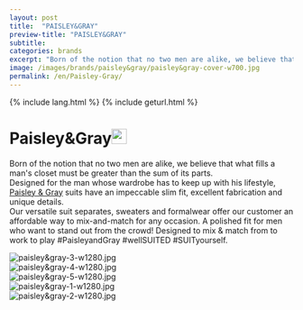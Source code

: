 ```yaml
---
layout: post
title:  "PAISLEY&GRAY"
preview-title: "PAISLEY&GRAY"
subtitle:
categories: brands
excerpt: "Born of the notion that no two men are alike, we believe that what fills a man's closet must be greater than the sum of its parts" 
image: /images/brands/paisley&gray/paisley&gray-cover-w700.jpg
permalink: /en/Paisley-Gray/
---
```

{% include lang.html %}
{% include geturl.html %}
<div class="dark-grey-bg">
    <div class="container">
        <div class="row">
            <div class="col section ft-white ft-300">
                <h1 class="white-color">Paisley&Gray<img class="space" src="{{ '/assets/images/aquarius.png' | prepend: SourceUrl }}" width="27"></h1>
                <p>Born of the notion that no two men are alike, we believe that what fills a man's closet must be greater than the sum of its parts.<br>
                Designed for the man whose wardrobe has to keep up with his lifestyle, <a class="red ft-400" href="https://instagram.com/paisleyandgray?utm_source=ig_profile_share&igshid=6lo7chn0dp4t/" target="_blank">Paisley & Gray</a> suits have an impeccable slim fit, excellent fabrication and unique details.<br>
                Our versatile suit separates, sweaters and formalwear offer our customer an affordable way to mix-and-match for any occasion. A polished fit for men who want to stand out from the crowd! Designed to mix & match from to work to play #PaisleyandGray #wellSUITED #SUITyourself.</p>  
            </div>
        </div>
    </div>
    <div class="post-gallery">
        <div class="container">
            <div class="row">
                <div class="col-md-6">
                    <img src="{{ '/images/brands/paisley&gray/paisley-gray-3-w1280.jpg' | prepend: SourceUrl }}" alt="paisley&gray-3-w1280.jpg">
                </div>
                <div class="col-md-6">
                    <img src="{{ '/images/brands/paisley&gray/paisley-gray-4-w1280.jpg' | prepend: SourceUrl }}" alt="paisley&gray-4-w1280.jpg">
                </div>
            </div>
            <div class="row">
                <div class="col">
                    <img src="{{ '/images/brands/paisley&gray/paisley-gray-5-w1280.jpg' | prepend: SourceUrl }}" alt="paisley&gray-5-w1280.jpg">
                </div>
            </div>
            <div class="row">
                <div class="col-md-6">
                    <img src="{{ '/images/brands/paisley&gray/paisley-gray-1-w1280.jpg' | prepend: SourceUrl }}" alt="paisley&gray-1-w1280.jpg">
                </div>
                <div class="col-md-6">
                    <img src="{{ '/images/brands/paisley&gray/paisley-gray-2-w1280.jpg' | prepend: SourceUrl }}" alt="paisley&gray-2-w1280.jpg">
                </div>
            </div>
        </div>
    </div>
</div>